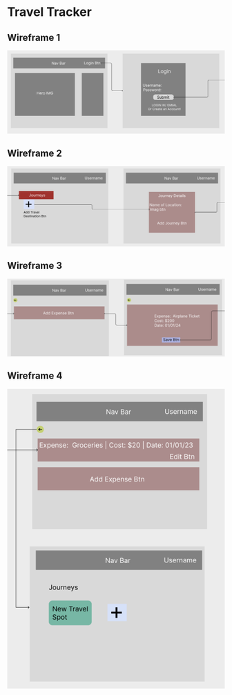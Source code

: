 # Travel Tracker

## Wireframe 1
![wireframe1](/public/images/wireframe_1.png)

## Wireframe 2
![wireframe1](/public/images/wireframe_2.png)

## Wireframe 3
![wireframe1](/public/images/wireframe_3.png)

## Wireframe 4
![wireframe1](/public/images/wireframe_4.png)